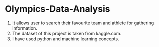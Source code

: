 # Olympics-Data-Analysis
1. It allows user to search their favourite team and athlete for gathering information.
2. The dataset of this project is taken from kaggle.com.
3. I have used python and machine learning concepts.  
